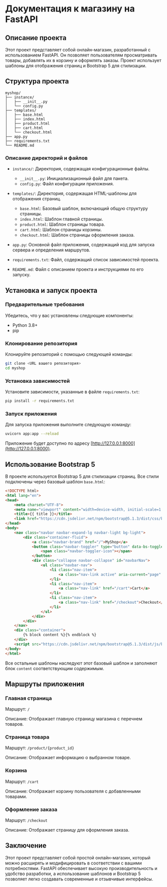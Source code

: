 # Документация к магазину на FastAPI

## Описание проекта

Этот проект представляет собой онлайн-магазин, разработанный с использованием FastAPI. Он позволяет пользователям просматривать товары, добавлять их в корзину и оформлять заказы. Проект использует шаблоны для отображения страниц и Bootstrap 5 для стилизации.

## Структура проекта

```
myshop/
├── instance/
│   ├── __init__.py
│   └── config.py
├── templates/
│   ├── base.html
│   ├── index.html
│   ├── product.html
│   ├── cart.html
│   └── checkout.html
├── app.py
├── requirements.txt
└── README.md
```

### Описание директорий и файлов

- `instance/`: Директория, содержащая конфигурационные файлы.
  - `__init__.py`: Инициализационный файл для пакета.
  - `config.py`: Файл конфигурации приложения.
  
- `templates/`: Директория, содержащая HTML-шаблоны для отображения страниц.
  - `base.html`: Базовый шаблон, включающий общую структуру страницы.
  - `index.html`: Шаблон главной страницы.
  - `product.html`: Шаблон страницы товара.
  - `cart.html`: Шаблон страницы корзины.
  - `checkout.html`: Шаблон страницы оформления заказа.
  
- `app.py`: Основной файл приложения, содержащий код для запуска сервера и определения маршрутов.
  
- `requirements.txt`: Файл, содержащий список зависимостей проекта.

- `README.md`: Файл с описанием проекта и инструкциями по его запуску.

## Установка и запуск проекта

### Предварительные требования

Убедитесь, что у вас установлены следующие компоненты:

- Python 3.8+
- pip

### Клонирование репозитория

Клонируйте репозиторий с помощью следующей команды:

```bash
git clone <URL вашего репозитория>
cd myshop
```

### Установка зависимостей

Установите зависимости, указанные в файле `requirements.txt`:

```bash
pip install -r requirements.txt
```

### Запуск приложения

Для запуска приложения выполните следующую команду:

```bash
uvicorn app:app --reload
```

Приложение будет доступно по адресу [http://127.0.0.1:8000](http://127.0.0.1:8000).

## Использование Bootstrap 5

В проекте используется Bootstrap 5 для стилизации страниц. Все стили подключены через базовый шаблон `base.html`:

```html
<!DOCTYPE html>
<html lang="en">
<head>
    <meta charset="UTF-8">
    <meta name="viewport" content="width=device-width, initial-scale=1.0">
    <title>{{ title }}</title>
    <link href="https://cdn.jsdelivr.net/npm/bootstrap@5.1.3/dist/css/bootstrap.min.css" rel="stylesheet">
</head>
<body>
    <nav class="navbar navbar-expand-lg navbar-light bg-light">
        <div class="container-fluid">
            <a class="navbar-brand" href="/">MyShop</a>
            <button class="navbar-toggler" type="button" data-bs-toggle="collapse" data-bs-target="#navbarNav" aria-controls="navbarNav" aria-expanded="false" aria-label="Toggle navigation">
                <span class="navbar-toggler-icon"></span>
            </button>
            <div class="collapse navbar-collapse" id="navbarNav">
                <ul class="navbar-nav">
                    <li class="nav-item">
                        <a class="nav-link active" aria-current="page" href="/">Home</a>
                    </li>
                    <li class="nav-item">
                        <a class="nav-link" href="/cart">Cart</a>
                    </li>
                    <li class="nav-item">
                        <a class="nav-link" href="/checkout">Checkout</a>
                    </li>
                </ul>
            </div>
        </div>
    </nav>
    <div class="container">
        {% block content %}{% endblock %}
    </div>
    <script src="https://cdn.jsdelivr.net/npm/bootstrap@5.1.3/dist/js/bootstrap.bundle.min.js"></script>
</body>
</html>
```

Все остальные шаблоны наследуют этот базовый шаблон и заполняют блок `content` соответствующим содержимым.

## Маршруты приложения

### Главная страница

Маршрут: `/`

Описание: Отображает главную страницу магазина с перечнем товаров.

### Страница товара

Маршрут: `/product/{product_id}`

Описание: Отображает информацию о выбранном товаре.

### Корзина

Маршрут: `/cart`

Описание: Отображает корзину пользователя с добавленными товарами.

### Оформление заказа

Маршрут: `/checkout`

Описание: Отображает страницу для оформления заказа.

## Заключение

Этот проект представляет собой простой онлайн-магазин, который можно расширять и модифицировать в соответствии с вашими потребностями. FastAPI обеспечивает высокую производительность и удобство разработки, а использование шаблонов и Bootstrap 5 позволяет легко создавать современные и отзывчивые интерфейсы.
